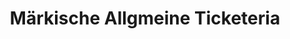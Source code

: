 ---
title: "Märkische Allgmeine Ticketeria"
url: /brandenburg-an-der-havel/maerkische-allgmeine-ticketeria/
shop: Tickets
---
